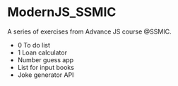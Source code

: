 # ModernJS_SSMIC
A series of exercises from Advance JS course @SSMIC.

* 0 To do list
* 1 Loan calculator
* Number guess app
* List for input books
* Joke generator API
